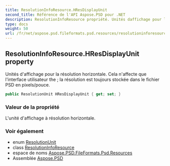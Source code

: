 ```yaml
---
title: ResolutionInfoResource.HResDisplayUnit
second_title: Référence de l'API Aspose.PSD pour .NET
description: ResolutionInfoResource propriété. Unités daffichage pour la résolution horizontale. Cela naffecte que linterface utilisateur the  la résolution est toujours stockée dans le fichier PSD en pixels/pouce.
type: docs
weight: 50
url: /fr/net/aspose.psd.fileformats.psd.resources/resolutioninforesource/hresdisplayunit/
---
```

## ResolutionInfoResource.HResDisplayUnit property

Unités d'affichage pour la résolution horizontale. Cela n'affecte que l'interface utilisateur the ; la résolution est toujours stockée dans le fichier PSD en pixels/pouce.

```csharp
public ResolutionUnit HResDisplayUnit { get; set; }
```

### Valeur de la propriété

L'unité d'affichage à résolution horizontale.

### Voir également

* enum [ResolutionUnit](../../../aspose.psd.fileformats.psd.resources.resolutionenums/resolutionunit/)
* class [ResolutionInfoResource](../)
* espace de noms [Aspose.PSD.FileFormats.Psd.Resources](../../resolutioninforesource/)
* Assemblée [Aspose.PSD](../../../)


